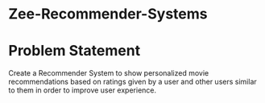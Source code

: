 # Zee-Recommender-Systems


# Problem Statement 

Create a Recommender System to show personalized movie recommendations based on ratings given by a user and other users similar to them in order to improve user experience.
